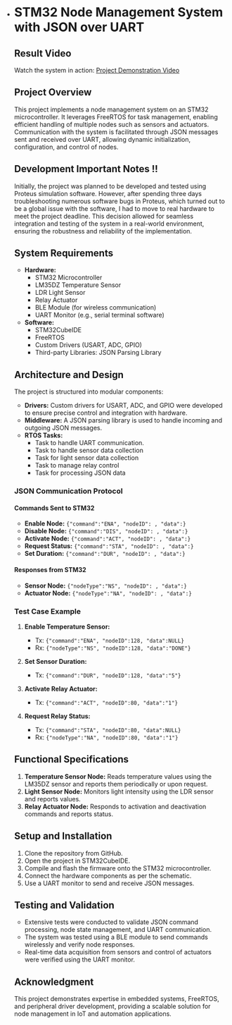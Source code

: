 - # STM32 Node Management System with JSON over UART

  ## Result Video
  
  Watch the system in action: [Project Demonstration Video](https://drive.google.com/file/d/1hjsu3WzhYD1AcXx-7HoqrdXhvxDOtMlH/view?usp=sharing)
  
  ## Project Overview
  
  This project implements a node management system on an STM32 microcontroller. It leverages FreeRTOS for task management, enabling efficient handling of multiple nodes such as sensors and actuators. Communication with the system is facilitated through JSON messages sent and received over UART, allowing dynamic initialization, configuration, and control of nodes.
  
  ## Development Important Notes !!
  
  Initially, the project was planned to be developed and tested using Proteus simulation software. However, after spending three days troubleshooting numerous software bugs in Proteus, which turned out to be a global issue with the software, I had to move to real hardware to meet the project deadline. This decision allowed for seamless integration and testing of the system in a real-world environment, ensuring the robustness and reliability of the implementation.
  
  ## System Requirements
  
  - **Hardware:**
    - STM32 Microcontroller
    - LM35DZ Temperature Sensor
    - LDR Light Sensor
    - Relay Actuator
    - BLE Module (for wireless communication)
    - UART Monitor (e.g., serial terminal software)
  - **Software:**
    - STM32CubeIDE
    - FreeRTOS
    - Custom Drivers (USART, ADC, GPIO)
    - Third-party Libraries: JSON Parsing Library
  
  ## Architecture and Design
  
  The project is structured into modular components:
  
  - **Drivers:** Custom drivers for USART, ADC, and GPIO were developed to ensure precise control and integration with hardware.
  - **Middleware:** A JSON parsing library is used to handle incoming and outgoing JSON messages.
  - **RTOS Tasks:**
    - Task to handle UART communication.
    - Task to handle sensor data collection
    - Task for light sensor data collection
    - Task to manage relay control
    - Task for processing JSON data
  
  ### JSON Communication Protocol
  
  #### Commands Sent to STM32
  
  - **Enable Node:** `{"command":"ENA", "nodeID": , "data":}`
  - **Disable Node:** `{"command":"DIS", "nodeID": , "data":}`
  - **Activate Node:** `{"command":"ACT", "nodeID": , "data":}`
  - **Request Status:** `{"command":"STA", "nodeID": , "data":}`
  - **Set Duration:** `{"command":"DUR", "nodeID": , "data":}`
  
  #### Responses from STM32
  
  - **Sensor Node:** `{"nodeType":"NS", "nodeID": , "data":}`
  - **Actuator Node:** `{"nodeType":"NA", "nodeID": , "data":}`
  
  ### Test Case Example
  
  1. **Enable Temperature Sensor:**
     - Tx: `{"command":"ENA", "nodeID":128, "data":NULL}`
     - Rx: `{"nodeType":"NS", "nodeID":128, "data":"DONE"}`
  
  2. **Set Sensor Duration:**
     - Tx: `{"command":"DUR", "nodeID":128, "data":"5"}`
  
  3. **Activate Relay Actuator:**
     - Tx: `{"command":"ACT", "nodeID":80, "data":"1"}`
  
  4. **Request Relay Status:**
     - Tx: `{"command":"STA", "nodeID":80, "data":NULL}`
     - Rx: `{"nodeType":"NA", "nodeID":80, "data":"1"}`
  
  ## Functional Specifications

  1. **Temperature Sensor Node:** Reads temperature values using the LM35DZ sensor and reports them periodically or upon request.
  2. **Light Sensor Node:** Monitors light intensity using the LDR sensor and reports values.
  3. **Relay Actuator Node:** Responds to activation and deactivation commands and reports status.
  
  ## Setup and Installation
  
  1. Clone the repository from GitHub.
  2. Open the project in STM32CubeIDE.
  3. Compile and flash the firmware onto the STM32 microcontroller.
  4. Connect the hardware components as per the schematic.
  5. Use a UART monitor to send and receive JSON messages.
  
  ## Testing and Validation
  
  - Extensive tests were conducted to validate JSON command processing, node state management, and UART communication.
  - The system was tested using a BLE module to send commands wirelessly and verify node responses.
  - Real-time data acquisition from sensors and control of actuators were verified using the UART monitor.
  
  ## Acknowledgment
  
  This project demonstrates expertise in embedded systems, FreeRTOS, and peripheral driver development, providing a scalable solution for node management in IoT and automation applications.

